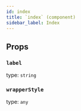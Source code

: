 ```yaml
---
id: index
title: `index` (component)
sidebar_label: Index
---
```



Props
-----

### `label`

type: `string`


### `wrapperStyle`

type: `any`

